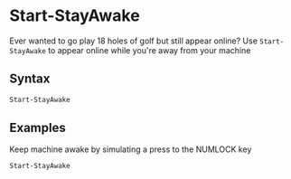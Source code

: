 # Start-StayAwake

Ever wanted to go play 18 holes of golf but still appear online? Use `Start-StayAwake` to appear online while you're away from your machine

## Syntax
```powershell
Start-StayAwake
```

## Examples

Keep machine awake by simulating a press to the NUMLOCK key
```powershell
Start-StayAwake
```
